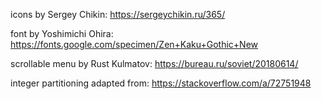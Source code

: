icons by Sergey Chikin: https://sergeychikin.ru/365/

font by Yoshimichi Ohira: https://fonts.google.com/specimen/Zen+Kaku+Gothic+New

scrollable menu by Rust Kulmatov: https://bureau.ru/soviet/20180614/

integer partitioning adapted from: https://stackoverflow.com/a/72751948